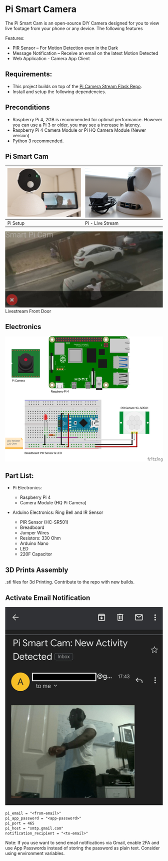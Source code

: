 # Pi Smart Camera

The Pi Smart Cam is an open-source DIY Camera designed for you to view live footage from your phone or any device. The following features

Features:
-	PIR Sensor – For Motion Detection even in the Dark 
-	Message Notification – Receive an email on the latest Motion Detected
-	Web Application - Camera App Client

## Requirements:
- This project builds on top of the [Pi Camera Stream Flask Repo](https://github.com/EbenKouao/pi-camera-stream-flask). 
- Install and setup the following dependencies.

## Preconditions
* Raspberry Pi 4, 2GB is recommended for optimal performance. However you can use a Pi 3 or older, you may see a increase in latency.
* Raspberry Pi 4 Camera Module or Pi HQ Camera Module (Newer version)
* Python 3 recommended.


## Pi Smart Cam


 | ![Pi Stream Cam](./images/open-nest-cam-promo-3-min.JPG) | ![Pi Stream Cam](./images/open-nest-cam-ports-back-min.JPG) |
 | -------------------------------------------------------- | ----------------------------------------------------------- |
 | Pi Setup                                                 | Pi - Live Stream                                            |

![Pi Stream Cam Livestream ](./images/arm-wave-near.jpeg)
Livestream Front Door

## Electronics

![Pi Stream Cam](./schematics/pi-camera-breadboard-pir-sensor_bb.png)

## Part List:

-	Pi Electronics:
    - Raspberry Pi 4 
    - Camera Module (HQ Pi Camera)

-	Arduino Electronics: Ring Bell and IR Sensor
    - PIR Sensor (HC-SR501)
    - Breadboard
    - Jumper Wires
    - Resistors: 330 Ohm 
    - Arduino Nano
    - LED
    - 220F Capacitor

## 3D Prints Assembly

.stl files for 3d Printing.
Contribute to the repo with new builds.


## Activate Email Notification

![Pi Smart Cam Email Notification](./images/email-notification-min.png)

```
pi_email = "<from-email>"
pi_app_password = "<app-password>"
pi_port = 465
pi_host = "smtp.gmail.com"
notification_recipient = "<to-email>"
```

Note: If you use want to send email notifications via Gmail, enable 2FA and use App Passwords instead of storing the password as plain text. Consider using environment variables.


